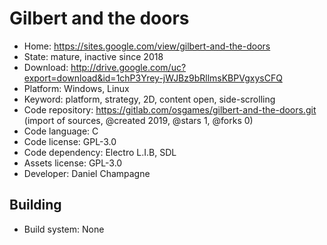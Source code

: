 # Gilbert and the doors

- Home: https://sites.google.com/view/gilbert-and-the-doors
- State: mature, inactive since 2018
- Download: http://drive.google.com/uc?export=download&id=1chP3Yrey-jWJBz9bRllmsKBPVgxysCFQ
- Platform: Windows, Linux
- Keyword: platform, strategy, 2D, content open, side-scrolling
- Code repository: https://gitlab.com/osgames/gilbert-and-the-doors.git (import of sources, @created 2019, @stars 1, @forks 0)
- Code language: C
- Code license: GPL-3.0
- Code dependency: Electro L.I.B, SDL
- Assets license: GPL-3.0
- Developer: Daniel Champagne

## Building

- Build system: None
